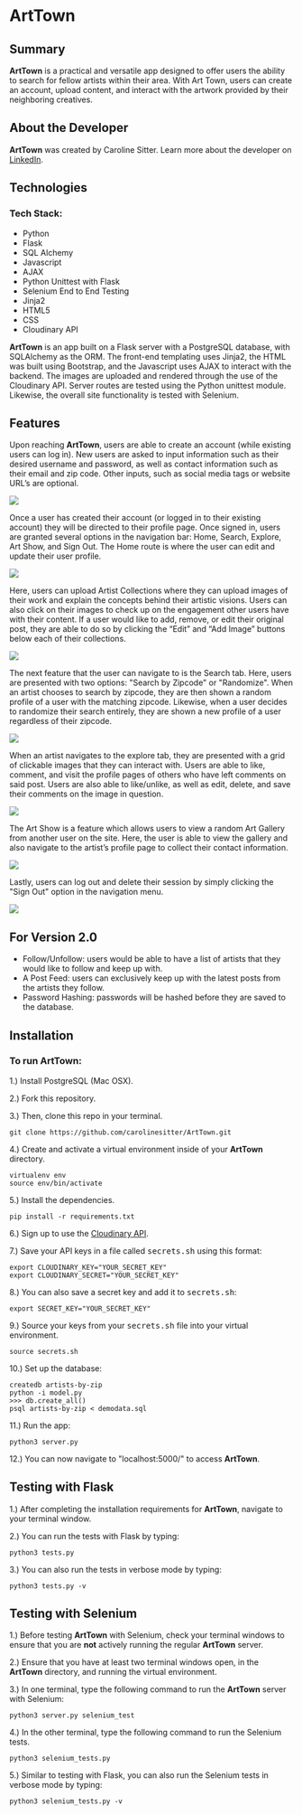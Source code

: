 # ArtTown

## Summary

**ArtTown** is a practical and versatile app designed to offer users the ability to search for fellow artists within their area. With Art Town, users can create an account, upload content, and interact with the artwork provided by their neighboring creatives.


## About the Developer
**ArtTown** was created by Caroline Sitter. Learn more about the developer on [LinkedIn](https://www.linkedin.com/in/carolinesitter/).


## Technologies
### Tech Stack:
* Python
* Flask
* SQL Alchemy
* Javascript
* AJAX
* Python Unittest with Flask
* Selenium End to End Testing
* Jinja2
* HTML5
* CSS
* Cloudinary API

**ArtTown** is an app built on a Flask server with a PostgreSQL database, with SQLAlchemy as the ORM. The front-end templating uses Jinja2, the HTML was built using Bootstrap, and the Javascript uses AJAX to interact with the backend. The images are uploaded and rendered through the use of the Cloudinary API. Server routes are tested using the Python unittest module. Likewise, the overall site functionality is tested with Selenium.


## Features
Upon reaching **ArtTown**, users are able to create an account (while existing users can log in). New users are asked to input information such as their desired username and password, as well as contact information such as their email and zip code. Other inputs, such as social media tags or website URL’s are optional.

![](static/img/GIFS/1.GIF)

Once a user has created their account (or logged in to their existing account) they will be directed to their profile page. Once signed in, users are granted several options in the navigation bar: Home, Search, Explore, Art Show, and Sign Out. The Home route is where the user can edit and update their user profile.

![](static/img/GIFS/2.GIF)

Here, users can upload Artist Collections where they can upload images of their work and explain the concepts behind their artistic visions. Users can also click on their images to check up on the engagement other users have with their content. If a user would like to add, remove, or edit their original post, they are able to do so by clicking the “Edit” and “Add Image” buttons below each of their collections. 

![](static/img/GIFS/3.GIF)

The next feature that the user can navigate to is the Search tab. Here, users are presented with two options: "Search by Zipcode" or "Randomize". When an artist chooses to search by zipcode, they are then shown a random profile of a user with the matching zipcode. Likewise, when a user decides to randomize their search entirely, they are shown a new profile of a user regardless of their zipcode.

![](static/img/GIFS/4.GIF)

When an artist navigates to the explore tab, they are presented with a grid of clickable images that they can interact with. Users are able to like, comment, and visit the profile pages of others who have left comments on said post. Users are also able to like/unlike, as well as edit, delete, and save their comments on the image in question.

![](static/img/GIFS/5.GIF)

The Art Show is a feature which allows users to view a random Art Gallery from another user on the site. Here, the user is able to view the gallery and also navigate to the artist’s profile page to collect their contact information. 

![](static/img/GIFS/6.GIF)

Lastly, users can log out and delete their session by simply clicking the "Sign Out" option in the navigation menu. 

![](static/img/GIFS/7.GIF)


## For Version 2.0

* Follow/Unfollow: users would be able to have a list of artists that they would like to follow and keep up with.
* A Post Feed: users can exclusively keep up with the latest posts from the artists they follow.
* Password Hashing: passwords will be hashed before they are saved to the database.

## Installation

### To run **ArtTown**:

1.) Install PostgreSQL (Mac OSX).

2.) Fork this repository.

3.) Then, clone this repo in your terminal.

```
git clone https://github.com/carolinesitter/ArtTown.git
```

4.) Create and activate a virtual environment inside of your **ArtTown** directory.

```
virtualenv env
source env/bin/activate
```

5.) Install the dependencies.

```
pip install -r requirements.txt
```

6.) Sign up to use the [Cloudinary API](https://cloudinary.com/).

7.) Save your API keys in a file called <kbd>secrets.sh</kbd> using this format:

```
export CLOUDINARY_KEY="YOUR_SECRET_KEY"
export CLOUDINARY_SECRET="YOUR_SECRET_KEY"
```

8.) You can also save a secret key and add it to <kbd>secrets.sh</kbd>:

```
export SECRET_KEY="YOUR_SECRET_KEY"
```

9.) Source your keys from your <kbd>secrets.sh</kbd> file into your virtual environment.

```
source secrets.sh
```

10.) Set up the database:

```
createdb artists-by-zip
python -i model.py
>>> db.create_all()
psql artists-by-zip < demodata.sql
```

11.) Run the app:

```
python3 server.py
```

12.) You can now navigate to "localhost:5000/" to access **ArtTown**.

## Testing with Flask

1.) After completing the installation requirements for **ArtTown**, navigate to your terminal window.

2.) You can run the tests with Flask by typing:

```
python3 tests.py
```

3.) You can also run the tests in verbose mode by typing:

```
python3 tests.py -v
```

## Testing with Selenium

1.) Before testing **ArtTown** with Selenium, check your terminal windows to ensure that you are **not** actively running the regular **ArtTown** server.

2.) Ensure that you have at least two terminal windows open, in the **ArtTown** directory, and running the virtual environment.

3.) In one terminal, type the following command to run the **ArtTown** server with Selenium:

```
python3 server.py selenium_test
```

4.) In the other terminal, type the following command to run the Selenium tests.

```
python3 selenium_tests.py
```

5.) Similar to testing with Flask, you can also run the Selenium tests in verbose mode by typing:

```
python3 selenium_tests.py -v
```